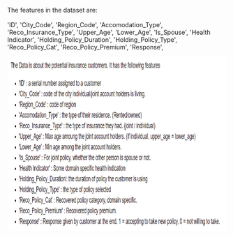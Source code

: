 The features in the dataset are: 
<br>
<br>
'ID', 
'City_Code', 
'Region_Code',
'Accomodation_Type',
'Reco_Insurance_Type',
'Upper_Age', 
'Lower_Age', 
'Is_Spouse',
'Health Indicator', 
'Holding_Policy_Duration', 
'Holding_Policy_Type',
'Reco_Policy_Cat', 
'Reco_Policy_Premium', 
'Response',
      
<img src="/images/dat.png" width="700" height="400">
    

